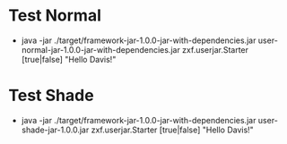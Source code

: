 # Test Normal
- java -jar ./target/framework-jar-1.0.0-jar-with-dependencies.jar user-normal-jar-1.0.0-jar-with-dependencies.jar zxf.userjar.Starter [true|false] "Hello Davis!"

# Test Shade
- java -jar ./target/framework-jar-1.0.0-jar-with-dependencies.jar user-shade-jar-1.0.0.jar zxf.userjar.Starter [true|false] "Hello Davis!"
